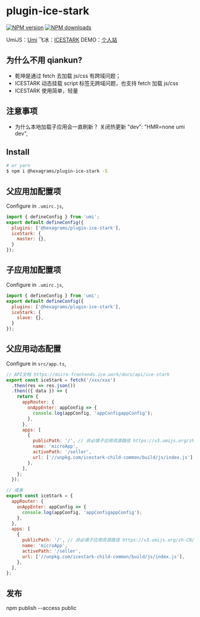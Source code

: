 # plugin-ice-stark

[![NPM version](https://img.shields.io/npm/v/plugin-ice-stark.svg?style=flat)](https://www.npmjs.com/package/@hexagrams/plugin-ice-stark)
[![NPM downloads](http://img.shields.io/npm/dm/plugin-ice-stark.svg?style=flat)](https://www.npmjs.com/package/@hexagrams/plugin-ice-stark)

UmiJS：[Umi](https://umijs.org/)
飞冰：[ICESTARK](https://micro-frontends.ice.work/)
DEMO：[个人站](https://linshenglong.cn/)

## 为什么不用 qiankun?

- 乾坤是通过 fetch 去加载 js/css 有跨域问题；
- ICESTARK 动态挂载 script 标签无跨域问题，也支持 fetch 加载 js/css
- ICESTARK 使用简单，轻量

## 注意事项

- 为什么本地加载子应用会一直刷新？ 关闭热更新 "dev": "HMR=none umi dev",

## Install

```bash
# or yarn
$ npm i @hexagrams/plugin-ice-stark -S
```

## 父应用加配置项

Configure in `.umirc.js`,

```js
import { defineConfig } from 'umi';
export default defineConfig({
  plugins: ['@hexagrams/plugin-ice-stark'],
  iceStark: {
    master: {},
  }
});
```

## 子应用加配置项

Configure in `.umirc.js`,

```js
import { defineConfig } from 'umi';
export default defineConfig({
  plugins: ['@hexagrams/plugin-ice-stark'],
  iceStark: {
    slave: {},
  }
});
```

## 父应用动态配置

Configure in `src/app.ts`,

```js
// API文档 https://micro-frontends.ice.work/docs/api/ice-stark
export const iceStark = fetch('/xxx/xxx')
  .then(res => res.json())
  .then(({ data }) => {
    return {
      appRouter: {
        onAppEnter: appConfig => {
          console.log(appConfig, 'appConfigappConfig');
        },
      },
      apps: [
        {
          publicPath: '/', // 非必填子应用资源路径 https://v3.umijs.org/zh-CN/config#publicpath
          name: 'microApp',
          activePath: '/seller',
          url: ['//unpkg.com/icestark-child-common/build/js/index.js'],
        },
      ],
    };
  });

// 或者
export const iceStark = {
  appRouter: {
    onAppEnter: appConfig => {
      console.log(appConfig, 'appConfigappConfig');
    },
  },
  apps: [
    {
      publicPath: '/', // 非必填子应用资源路径 https://v3.umijs.org/zh-CN/config#publicpath
      name: 'microApp',
      activePath: '/seller',
      url: ['//unpkg.com/icestark-child-common/build/js/index.js'],
    },
  ],
};

```

## 发布

npm publish --access public
